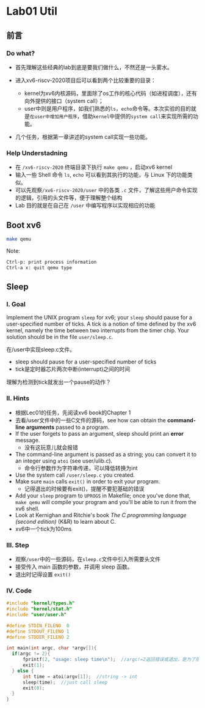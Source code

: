 # Lab01 Util

## 前言

### Do what?

+ 首先理解这些经典的lab到底是要我们做什么，不然还是一头雾水。

+ 进入xv6-riscv-2020项目后可以看到两个比较重要的目录：
  + kernel为xv6内核源码，里面除了os工作的核心代码（如进程调度），还有向外提供的接口（system call）；
  + user中则是用户程序，如我们熟悉的`ls`，`echo`命令等。本次实验的目的就是`在user中增加用户程序`，借助`kernel`中提供的`system call`来实现所需的功能。

+ 几个任务，根据第一章讲述的system call实现一些功能。

### Help Understadning

+ 在 `/xv6-riscv-2020` 终端目录下执行 `make qemu` ，启动xv6 kernel
+ 输入一些 Shell 命令 `ls`, `echo` 可以看到其执行的功能，与 Linux 下的功能类似。
+ 可以先观察`/xv6-riscv-2020/user` 中的各类 `.c` 文件，了解这些用户命令实现的逻辑，引用的头文件等，便于理解整个结构
+ Lab 目的就是在自己在 `/user` 中编写程序以实现相应的功能

## Boot xv6

```bash
make qemu
```

Note:

```bash
Ctrl-p: print process information
Ctrl-a x: quit qemu type
```

## Sleep

### I. Goal

Implement the UNIX program `sleep` for xv6; your `sleep` should pause for a user-specified number of ticks. A tick is a notion of time defined by the xv6 kernel, namely the time between two interrupts from the timer chip. Your solution should be in the file `user/sleep.c`.

在/user中实现sleep.c文件。

+ sleep should pause for a user-specified number of ticks
+ tick是定时器芯片两次中断(interrupt)之间的时间

理解为检测到tick就发出一个pause的动作？

### II. Hints

+ 根据Lec01的任务，先阅读xv6 book的Chapter 1
+ 去看/user文件中的一些C文件的源码，see how can obtain the **command-line arguments** passed to a program.
+ If the user forgets to pass an argument, sleep should print an **error** message.  
  + 没有这玩意儿就会报错
+ The command-line argument is passed as a string; you can convert it to an integer using `atoi` (see user/ulib.c).
  + 命令行参数作为字符串传递，可以降低转换为int
+ Use the system call `/user/sleep.c` you created. 
+ Make sure `main` calls `exit()` in order to exit your program. 
  + 记得退出的时候要有exit()，提醒不要犯基础的错误
+ Add your `sleep` program to `UPROGS` in Makefile; once you've done that, `make qemu` will compile your program and you'll be able to run it from the xv6 shell.
+ Look at Kernighan and Ritchie's book *The C programming language (second edition)* (K&R) to learn about C.
+ xv6中一个tick为100ms

### III. Step

+ 观察`/user`中的一些源码，在`sleep.c`文件中引入所需要头文件
+ 接受传入 main 函数的参数，并调用 sleep 函数。
+ 退出时记得设置 `exit()`

### IV. Code

```c++
#include "kernel/types.h"
#include "kernel/stat.h"
#include "user/user.h"

#define STDIN_FILENO  0   
#define STDOUT_FILENO 1
#define STDDER_FILENO 2

int main(int argc, char *argv[]){
  if(argc != 2){
      fprintf(2, "usage: sleep time\n");  //argc!=2返回错误或退出，是为了限制参数个数为2
      exit(1);
  } else {
      int time = atoi(argv[1]);  //string -> int
      sleep(time);  //just call sleep 
      exit(0);
  }
}
```

